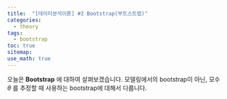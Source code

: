 ```yaml
---
title:  "[데이터분석이론] #2 Bootstrap(부트스트랩)"
categories:
  - theory
tags:
  - bootstrap
toc: true  
sitemap: 
use_math: true
---
```


오늘은 **Bootstrap** 에 대하여 살펴보겠습니다. 모델링에서의 bootstrap이 아닌, 모수 $\theta$ 를 추정할 때 사용하는 bootstrap에 대해서 다룹니다.


